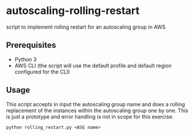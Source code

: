 # autoscaling-rolling-restart
script to implement rolling restart for an autoscaling group in AWS

## Prerequisites

- Python 3
- AWS CLI (the script will use the default profile and default region configured for the CLI)

## Usage

This script accepts in input the autoscaling group name and does a rolling replacement of the instances within the autoscaling group one by one.
This is just a prototype and error handling is not in scope for this exercise.

```
python rolling_restart.py <ASG name>
```
